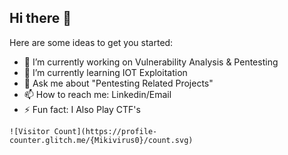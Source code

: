 ## Hi there 👋

Here are some ideas to get you started:

- 🔭 I’m currently working on Vulnerability Analysis & Pentesting
- 🌱 I’m currently learning IOT Exploitation
- 💬 Ask me about "Pentesting Related Projects"
- 📫 How to reach me: Linkedin/Email
- ⚡ Fun fact: I Also Play CTF's

```
![Visitor Count](https://profile-counter.glitch.me/{Mikivirus0}/count.svg)
```
